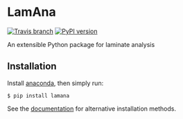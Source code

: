 # LamAna


[![Travis branch](https://img.shields.io/travis/par2/lamana/master.svg)](https://github.com/par2/lamana/tree/master)
[![PyPI version](https://badge.fury.io/py/lamana.svg)](https://badge.fury.io/py/lamana)

An extensible Python package for laminate analysis

## Installation

Install [anaconda](https://www.continuum.io/downloads), then simply run:

    $ pip install lamana

See the [documentation](https://lamana.readthedocs.org) for alternative installation methods.
